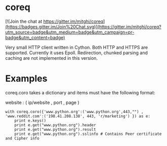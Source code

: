 # coreq

[![Join the chat at https://gitter.im/mitghi/coreq](https://badges.gitter.im/Join%20Chat.svg)](https://gitter.im/mitghi/coreq?utm_source=badge&utm_medium=badge&utm_campaign=pr-badge&utm_content=badge)

Very small HTTP client written in Cython. Both HTTP and HTTPS are supported.
Currently it uses Epoll. Redirection, chunked parsing and caching are not implemented in this version. 

# Examples
coreq.coro takes a dictionary and items must have the following format: 
    
  website : ( ip/website , port , page )

    with coreq.coro({'www.python.org':('www.python.org',443,"") , 'www.reddit.com':('198.41.208.138', 443, 'r/marketing') }) as e:
      	print e.keys()
      	print e.get("www.python.org").header
      	print e.get("www.python.org").result
        print e.get("www.python.org").sslinfo # Contains Peer certificate and Cipher info
